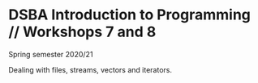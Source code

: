 # DSBA Introduction to Programming // Workshops 7 and 8
Spring semester 2020/21

Dealing with files, streams, vectors and iterators.
